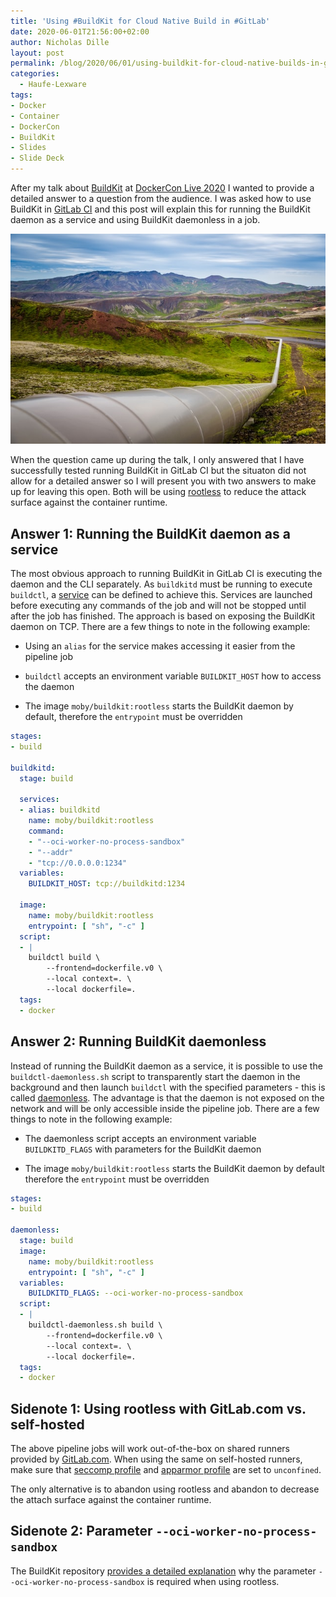 ```yaml
---
title: 'Using #BuildKit for Cloud Native Build in #GitLab'
date: 2020-06-01T21:56:00+02:00
author: Nicholas Dille
layout: post
permalink: /blog/2020/06/01/using-buildkit-for-cloud-native-builds-in-gitlab/
categories:
  - Haufe-Lexware
tags:
- Docker
- Container
- DockerCon
- BuildKit
- Slides
- Slide Deck
---
```


After my talk about [BuildKit](https://github.com/moby/buildkit) at [DockerCon Live 2020](https://dille.name/blog/2020/05/29/my-talk-about-buildkit-at-dockercon-live-2020/) I wanted to provide a detailed answer to a question from the audience. I was asked how to use BuildKit in [GitLab CI](https://docs.gitlab.com/ee/ci/) and this post will explain this for running the BuildKit daemon as a service and using BuildKit daemonless in a job.

<img src="/media/2020/06/pipeline-unsplash-X-NAMq6uP3Q.jpg" /><!-- .element: style="width: 80%" -->

<!--more-->

When the question came up during the talk, I only answered that I have successfully tested running BuildKit in GitLab CI but the situaton did not allow for a detailed answer so I will present you with two answers to make up for leaving this open. Both will be using [rootless](https://github.com/moby/buildkit/blob/master/docs/rootless.md) to reduce the attack surface against the container runtime.

## Answer 1: Running the BuildKit daemon as a service

The most obvious approach to running BuildKit in GitLab CI is executing the daemon and the CLI separately. As `buildkitd` must be running to execute `buildctl`, a [service](https://docs.gitlab.com/ee/ci/yaml/#services) can be defined to achieve this. Services are launched before executing any commands of the job and will not be stopped until after the job has finished. The approach is based on exposing the BuildKit daemon on TCP. There are a few things to note in the following example:

- Using an `alias` for the service makes accessing it easier from the pipeline job

- `buildctl` accepts an environment variable `BUILDKIT_HOST` how to access the daemon

- The image `moby/buildkit:rootless` starts the BuildKit daemon by default, therefore the `entrypoint` must be overridden

```yaml
stages:
- build

buildkitd:
  stage: build

  services:
  - alias: buildkitd
    name: moby/buildkit:rootless
    command:
    - "--oci-worker-no-process-sandbox"
    - "--addr"
    - "tcp://0.0.0.0:1234"
  variables:
    BUILDKIT_HOST: tcp://buildkitd:1234

  image:
    name: moby/buildkit:rootless
    entrypoint: [ "sh", "-c" ]
  script:
  - |
    buildctl build \
        --frontend=dockerfile.v0 \
        --local context=. \
        --local dockerfile=.
  tags:
  - docker
```

## Answer 2: Running BuildKit daemonless

Instead of running the BuildKit daemon as a service, it is possible to use the `buildctl-daemonless.sh` script to transparently start the daemon in the background and then launch `buildctl` with the specified parameters - this is called [daemonless](https://github.com/moby/buildkit#daemonless). The advantage is that the daemon is not exposed on the network and will be only accessible inside the pipeline job. There are a few things to note in the following example:

- The daemonless script accepts an environment variable `BUILDKITD_FLAGS` with parameters for the BuildKit daemon

- The image `moby/buildkit:rootless` starts the BuildKit daemon by default therefore the `entrypoint` must be overridden

```yaml
stages:
- build

daemonless:
  stage: build
  image:
    name: moby/buildkit:rootless
    entrypoint: [ "sh", "-c" ]
  variables:
    BUILDKITD_FLAGS: --oci-worker-no-process-sandbox
  script:
  - |
    buildctl-daemonless.sh build \
        --frontend=dockerfile.v0 \
        --local context=. \
        --local dockerfile=.
  tags:
  - docker
```

## Sidenote 1: Using rootless with GitLab.com vs. self-hosted

The above pipeline jobs will work out-of-the-box on shared runners provided by [GitLab.com](https://gitlab.com/). When using the same on self-hosted runners, make sure that [seccomp profile](https://docs.docker.com/engine/security/seccomp/) and [apparmor profile](https://docs.docker.com/engine/security/apparmor/) are set to `unconfined`.

The only alternative is to abandon using rootless and abandon to decrease the attach surface against the container runtime.

## Sidenote 2: Parameter `--oci-worker-no-process-sandbox`

The BuildKit repository [provides a detailed explanation](https://github.com/moby/buildkit/blob/master/docs/rootless.md#about---oci-worker-no-process-sandbox) why the parameter `--oci-worker-no-process-sandbox` is required when using rootless.
